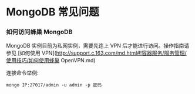 # MongoDB 常见问题
### 如何访问蜂巢 MongoDB
MongoDB 实例目前为私网实例，需要先连上 VPN 后才能进行访问。操作指南请参见 [如何使用 VPN](http://support.c.163.com/md.html#!容器服务/服务管理/使用技巧/如何使用蜂巢 OpenVPN.md)

连接命令举例:

    mongo IP:27017/admin -u admin -p 密码

